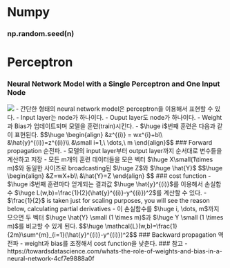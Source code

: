 # Numpy
### np.random.seed(n)
# Perceptron
### Neural Network Model with a Single Perceptron and One Input Node
<img src="https://miro.medium.com/v2/resize:fit:1100/format:webp/1*upfpVueoUuKPkyX3PR3KBg.png">
- 간단한 형태의 neural network model은 perceptron을 이용해서 표현할 수 있다.
- Input layer는 node가 하나이다.
- Ouput layer도 node가 하나이다.
- Weight과 Bias가 업데이트되며 모델을 훈련(train)시킨다.
- $\huge i$번째 훈련은 다음과 같이 표현된다.
$$\huge \begin{align}
&z^{(i)} = wx^{i}+b\\
&\hat{y}^{(i)}=z^{(i)}\\
&\small i=1,\ \dots,\ m
\end{align}$$
### Forward propagation
순전파.
- 모델의 input layer부터 output layer까지 순서대로 변수들을 계산하고 저장
- 모든 m개의 훈련 데이터들을 모은 벡터 $\huge X\small(1\times m)$와 동일한 사이즈로 broadcasting된 $\huge Z$와 $\huge \hat{Y}$ 
$$\huge
\begin{align}
&Z=wX+b\\
&\hat{Y}=Z
\end{align}
$$
### cost function
-  $\huge i$번째 훈련마다 얻게되는 결과값 $\huge \hat{y}^{(i)}$를 이용해서 손실함수 $\huge L(w,b)=\frac{1}{2}(\hat{y}^{(i)}-y^{(i)})^2$를 계산할 수 있다.
	- $\frac{1}{2}$ is taken just for scaling purposes, you will see the reason below, calculating partial derivatives
- 이 손실함수를 $\huge i, \dots, m$까지 모으면 두 벡터 $\huge \hat{Y} \small (1 \times m)$과 $\huge Y \small (1 \times m)$를 비교할 수 있게 된다.
$$\huge \mathcal{L}(w,b)=\frac{1}{2m}\sum^{m}_{i=1}(\hat{y}^{(i)}-y^{(i)})^2$$
### Backward propagation
역전파
- weight과 bias를 조정해서 cost function을 낮춘다.
### 참고
- https://towardsdatascience.com/whats-the-role-of-weights-and-bias-in-a-neural-network-4cf7e9888a0f